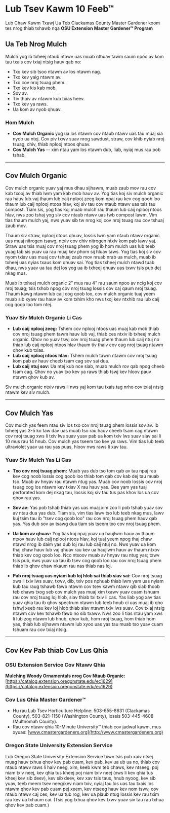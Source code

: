 # Lub Tsev Kawm 10 Feeb™

Lub Chaw Kawm Txawj Ua Teb Clackamas County Master Gardener koom tes nrog thiab txhawb nqa **OSU Extension Master Gardener™ Program**

## Ua Teb Nrog Mulch

Mulch yog ib txheej ntaub ntawv uas muab nthuav tawm saum npoo av kom tau txais cov txiaj ntsig hauv qab no:

- Txo kev sib tsoo ntawm av los ntawm nag.
- Txo kev yaig ntawm av.
- Txo cov nroj tsuag phem.
- Txo kev kis kab mob.
- Sov av.
- Tiv thaiv av ntawm kub txias heev.
- Txo kev ya raws.
- Ua kom av nyob qhuav.

### Hom Mulch

- **Cov Mulch Organic** yog ua los ntawm cov ntaub ntawv uas tau muaj sia nyob ua ntej. Cov piv txwv suav nrog sawdust, straw, cov khib nyiab nroj tsuag, chiv, thiab nplooj ntoos qhuav.
- **Cov Mulch Yas** -- xim ntau yam los ntawm dub, liab, nyiaj mus rau pob tshab.

---

## Cov Mulch Organic

Cov mulch organic yuav yaj mus dhau sijhawm, muab zaub mov rau cov kab txooj av thiab lwm yam kab mob hauv av. Yog tias koj siv mulch organic rau hauv lub vaj thaum lub caij nplooj zeeg kom npaj rau kev cog qoob loo thaum lub caij nplooj ntoos hlav, koj siv tau cov ntaub ntawv uas tsis tau compost. Tiam sis, yog tias koj muab mulch rau thaum lub caij nplooj ntoos hlav, nws zoo tshaj yog siv cov ntaub ntawv uas twb compost lawm. Vim tias thaum mulch yaj, nws yuav sib tw nrog koj cov nroj tsuag rau cov tshuaj zaub mov.

Thaum siv straw, nplooj ntoos qhuav, lossis lwm yam ntaub ntawv organic uas muaj nitrogen tsawg, ntxiv cov chiv nitrogen ntxiv kom pab lawv yaj. Straw uas tsis muaj cov nroj tsuag phem yog ib hom mulch uas lub teeb yuag tab sis yuav ua rau muaj kev phom sij hluav taws. Yog tias koj siv cov nyom txiav uas muaj cov tshuaj zaub mov nruab nrab ua mulch, muab ib txheej uas nyias txaus kom qhuav sai. Yog tias txheej mulch ntawd tuab dhau, nws yuav ua tau dej los yog ua ib txheej qhuav uas txwv tsis pub dej nkag mus.

Muab ib txheej mulch organic 2” mus rau 4” rau saum npoo av ncig koj cov nroj tsuag; tsis txhob npog cov nroj tsuag lossis cov caj qaum nroj tsuag. Thaum kawg ntawm lub caij cog qoob loo, cov mulch organic tuaj yeem muab sib xyaw rau hauv av kom txhim kho nws txoj kev ntxhib rau lub caij cog qoob loo tom ntej.

### Yuav Siv Mulch Organic Li Cas

- **Lub caij nplooj zeeg:** Tshem cov nplooj ntoos uas muaj kab mob thiab cov nroj tsuag phem tawm hauv lub vaj, thiab ces ntxiv ib txheej mulch organic. Qhov no yuav tswj cov nroj tsuag phem thaum lub caij ntuj no thiab lub caij nplooj ntoos hlav thaum tiv thaiv cov cag nroj tsuag ntawm qhov kub txias.
- **Lub caij nplooj ntoos hlav:** Tshem mulch tawm ntawm cov nroj tsuag kom pab av hauv cheeb tsam cag sov sai dua.
- **Lub caij ntuj sov:** Ua ntej kub nce siab, muab mulch rov qab npog cheeb tsam cag. Qhov no yuav txo kev ya raws thiab tswj kev hloov pauv ntawm qhov kub av.

Siv mulch organic ntxiv raws li nws yaj kom tau txais tag nrho cov txiaj ntsig ntawm kev siv mulch.

---

## Cov Mulch Yas

Cov mulch yas feem ntau siv los txo cov nroj tsuag phem lossis sov av. Ib txheej yas 3-5 ko taw dav uas muab tso rau hauv cheeb tsam cag ntawm cov nroj tsuag xws li txiv lws suav yuav pab ua kom txiv lws suav siav sai li 10 mus rau 14 hnub. Cov mulch yas tseem txo kev ya raws. Vim tias lub teeb ultraviolet yuav ua rau yas puas, hloov nws raws li xav tau.

### Yuav Siv Mulch Yas Li Cas

- **Txo cov nroj tsuag phem:** Muab yas dub tso tom qab av tau npaj rau kev cog noob lossis cog qoob loo thiab tom qab cov kab dej tau muab tso. Muab av hnyav rau ntawm ntug yas. Muab cov noob lossis cov nroj tsuag cog los ntawm kev txiav X rau hauv yas. Qee yam yas tuaj perforated kom dej nkag tau, lossis koj siv tau tus pas khov los ua cov qhov rau yas.

- **Sov av:** Yas pob tshab thiab yas uas muaj xim zoo li pob tshab yuav sov av ntau dua yas dub. Tiam sis, vim tias lawv tso lub teeb nkag mus, lawv kuj tsim tau ib "tsev cog qoob loo" rau cov nroj tsuag phem hauv qab yas. Yas dub sov av tsawg dua tiam sis tseem txo cov nroj tsuag phem.

- **Ua kom av qhuav:** Yog tias koj npaj yuav ua haujlwm hauv av thaum ntxov hauv lub caij nplooj ntoos hlav, koj tuaj yeem npog thaj chaw ntawd nrog ib daim yas dub loj rau lub caij ntuj no. Nws yuav ua kom thaj chaw hauv lub vaj qhuav rau kev ua haujlwm hauv av thaum ntxov thiab kev cog qoob loo. Nco ntsoov muab av hnyav rau ntug yas; txwv tsis pub, nws yuav ua tau ib tsev cog qoob loo rau cov nroj tsuag phem thiab ib qhov chaw nkaum rau nas thiab nas loj.

- **Pab nroj tsuag uas nyiam kub loj hlob sai thiab siav sai:** Cov nroj tsuag xws li txiv lws suav, txwv, dib, txiv pos nphuab thiab lwm yam uas nyiam kub tau raug tshawb fawb ntawm cov tsev kawm ntawv qib siab thoob teb chaws txog seb cov mulch yas muaj xim txawv yuav cuam tshuam rau cov nroj tsuag loj hlob, siav thiab txi txiv li cas. Yas liab yog xav tias yuav qhia tau ib qhov spectrum ntawm lub teeb hnub ci uas muaj ib qho tshwj xeeb rau kev loj hlob thiab siav ntawm txiv lws suav. Cov txiaj ntsig ntawm cov kev tshawb fawb no sib txawv. Nws zoo li tias ntau yam xws li lub zog ntawm lub hnub, qhov kub, hom nroj tsuag, hom thiab hom yas, thiab lub sijhawm ntawm lub xyoo uas yas tau muab tso yuav cuam tshuam rau cov txiaj ntsig.

---

## Cov Kev Pab thiab Cov Lus Qhia

### OSU Extension Service Cov Ntawv Qhia

**Mulching Woody Ornamentals nrog Cov Ntaub Organic:** [https://catalog.extension.oregonstate.edu/ec1629](https://catalog.extension.oregonstate.edu/ec1629)

### Cov Lus Qhia Master Gardener™

- Hu rau Lub Tsev Horticulture Helpline: 503-655-8631 (Clackamas County), 503-821-1150 (Washington County), lossis 503-445-4608 (Multnomah County).
- Rau cov ntawv qhia 10-Minute University™ thiab cov jadwal kawm, mus xyuas: [www.cmastergardeners.org](http://www.cmastergardeners.org)

### Oregon State University Extension Service

Lub Oregon State University Extension Service txwv tsis pub xaiv ntsej muag hauv txhua qhov kev pab cuam, kev pab, kev ua ub ua no, thiab cov ntaub ntawv raws li haiv neeg, xim, keeb kwm teb chaws, kev ntseeg, poj niam txiv neej, kev qhia tus kheej poj niam txiv neej (xws li kev qhia tus kheej kev sib deev), kev sib deev, kev xav tsis taus, hnub nyoog, kev sib yuav, teeb meem tsev neeg/kev niam txiv, nyiaj tau los uas tau txais los ntawm qhov kev pab cuam pej xeem, kev ntseeg hauv kev nom tswv, cov ntaub ntawv caj ces, kev ua tub rog, kev ua plaub ntug lossis kev rau txim rau kev ua txhaum cai. (Tsis yog txhua qhov kev txwv yuav siv tau rau txhua qhov kev pab cuam.)